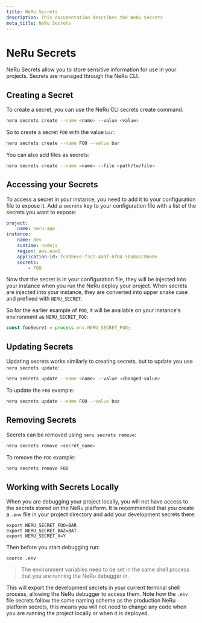 ```yaml
---
title: NeRu Secrets
description: This documentation describes the NeRu Secrets
meta_title: NeRu Secrets
---
```


# NeRu Secrets

NeRu Secrets allow you to store sensitive information for use in your projects. Secrets are managed through the NeRu CLI.

## Creating a Secret

To create a secret, you can use the NeRu CLI secrets create command.

```sh
neru secrets create --name <name> --value <value>
```

So to create a secret `FOO` with the value `bar`:

```sh
neru secrets create --name FOO --value bar
```

You can also add files as secrets:

```sh
neru secrets create --name <name> --file <path/to/file>
```

## Accessing your Secrets

To access a secret in your instance, you need to add it to your configuration file to expose it. Add a `secrets` key to your configuration file with a list of the secrets you want to expose:

```yml
project:
    name: neru-app
instance:
    name: dev
    runtime: nodejs
    region: aws.euw1
    application-id: fcd08ece-f3c2-4adf-bf84-5ba8a1c86e0e
    secrets:
        - FOO
```

Now that the secret is in your configuration file, they will be injected into your instance when you run the NeRu deploy your project. When secrets are injected into your instance, they are converted into upper snake case and prefixed with `NERU_SECRET`.

So for the earlier example of `FOO`, it will be available on your instance's environment as `NERU_SECRET_FOO`:

```javascript
const fooSecret = process.env.NERU_SECRET_FOO;
```

## Updating Secrets

Updating secrets works similarly to creating secrets, but to update you use `neru secrets update`:

```sh
neru secrets update --name <name> --value <changed-value>
```

To update the `FOO` example:

```sh
neru secrets update --name FOO --value baz
```

## Removing Secrets

Secrets can be removed using `neru secrets remove`:

```sh
neru secrets remove <secret_name>
```

To remove the `FOO` example:

```sh
neru secrets remove FOO
```

## Working with Secrets Locally

When you are debugging your project locally, you will not have access to the secrets stored on the NeRu platform. It is recommended that you create a `.env` file in your project directory and add your development secrets there:

```
export NERU_SECRET_FOO=BAR
export NERU_SECRET_BAZ=BAT
export NERU_SECRET_X=Y
```

Then before you start debugging run:

```
source .env
```

> The environment variables need to be set in the same shell process that you are running the NeRu debugger in. 

This will export the development secrets in your current terminal shell process, allowing the NeRu debugger to access them. Note how the `.env` file secrets follow the same naming scheme as the production NeRu platform secrets, this means you will not need to change any code when you are running the project locally or when it is deployed.
